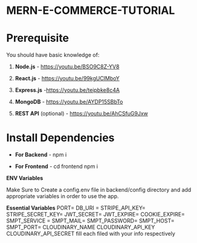 # MERN-E-COMMERCE-TUTORIAL





# Prerequisite
You should have basic knowledge of:

 1. **Node.js** - https://youtu.be/BSO9C8Z-YV8
  
 2. **React.js** - https://youtu.be/99kgUCIMboY
    
 3. **Express.js** -https://youtu.be/teipbke8c4A
  
 4. **MongoDB** - https://youtu.be/AYDP15SBbTo
  
 5. **REST API** (optional) - https://youtu.be/AhCSfuG9Jxw

 # Install Dependencies
 
 - **For Backend** - npm i
   
 - **For Frontend** - cd frontend  npm i

**ENV Variables**


Make Sure to Create a config.env file in backend/config directory and add appropriate variables in order to use the app.

**Essential Variables**  PORT= DB_URI = STRIPE_API_KEY= STRIPE_SECRET_KEY= JWT_SECRET= JWT_EXPIRE= COOKIE_EXPIRE= SMPT_SERVICE = SMPT_MAIL= SMPT_PASSWORD= SMPT_HOST= SMPT_PORT= CLOUDINARY_NAME CLOUDINARY_API_KEY CLOUDINARY_API_SECRET fill each filed with your info respectively

